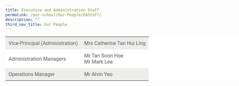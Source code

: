 ```yaml
---
title: Executive and Administration Staff
permalink: /our-school/Our-People/EAStaff/
description: ""
third_nav_title: Our People
---
```


<table style="box-sizing: inherit; border-collapse: collapse; border-spacing: 0px; color: rgb(90, 90, 90); font-family: Roboto, KaiTi, 楷体, STKaiti, 华文楷体, sans-serif, serif; font-size: 16px; font-style: normal; font-variant-ligatures: normal; font-variant-caps: normal; font-weight: 400; letter-spacing: normal; orphans: 2; text-align: start; text-transform: none; white-space: normal; widows: 2; word-spacing: 0px; -webkit-text-stroke-width: 0px; background-color: rgb(255, 255, 255); text-decoration-thickness: initial; text-decoration-style: initial; text-decoration-color: initial; width: 865px;"><tbody style="box-sizing: inherit;"><tr style="box-sizing: inherit; background-color: rgb(237, 237, 235); height: 24px;"><td style="box-sizing: inherit; padding: 10px; height: 24px;">Vice-Principal (Administration)</td><td style="box-sizing: inherit; padding: 10px; height: 24px;">Mrs Catherine Tan Hui Ling</td></tr><tr style="box-sizing: inherit; height: 24px;"><td style="box-sizing: inherit; padding: 10px; height: 24px;">Administration Managers</td><td style="box-sizing: inherit; padding: 10px; height: 24px;">Mr Tan Soon Hoe<br style="box-sizing: inherit;">Mr Mark Lee</td></tr><tr style="box-sizing: inherit; background-color: rgb(237, 237, 235); height: 24px;"><td style="box-sizing: inherit; padding: 10px; height: 24px;">Operations Manager</td><td style="box-sizing: inherit; padding: 10px; height: 24px;">Mr&nbsp;Alvin Yeo</td></tr></tbody></table>